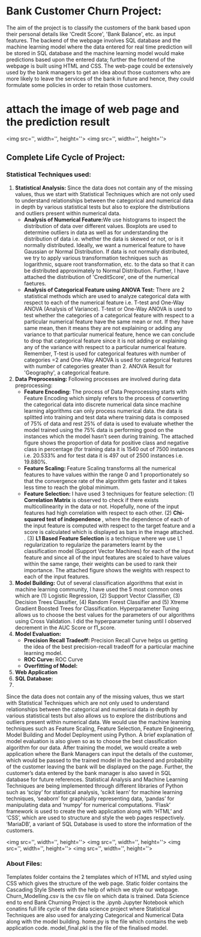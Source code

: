 <h1>Bank Customer Churn Project:</h1>
The aim of the project is to classify the customers of the bank based upon their personal details like 'Credit Score', 'Bank Balance', etc. as input features. The backend of the webpage involves SQL database and the machine learning model where the data entered for real time prediction will be stored in SQL database and the machine learning model would make predictions based upon the entered data; further the frontend of the webpage is built using HTML and CSS. The web-page could be extensively used by the bank managers to get an idea about those customers who are more likely to leave the services of the bank in future and hence, they could formulate some policies in order to retain those customers. 

# attach the image of web page and the prediction result
<img src='', width='', height=''>
<img src='', width='', height=''>



<h2>Complete Life Cycle of Project:</h2>
<h3>Statistical Techniques used:</h3>
<p>
  <ol>
      <li><strong>Statistical Analysis: </strong> Since the data does not contain any of the missing values, thus we start with Statistical Techniques which are not only used to understand relationships between the categorical and numerical data in depth by various statistical tests but also to explore the distributions and outliers present within numerical data.
    <ul>
      <li><strong>Analysis of Numerical Feature:</strong>We use histograms to inspect the distribution of data over different values. Boxplots are used to determine outliers in data as well as for understanding the distribution of data i.e. whether the data is skewed or not, or is it normally distributed. Ideally, we want a numerical feature to have Gaussian or Normal Distribution. If data is not normally distributed, we try to apply various transformation techniques such as logarithmic, square root transformation, etc. to the data so that it can be distributed approximately to Normal Distribution. Further, I have attached the distribution of 'CreditScore', one of the numerical faetures.</li>
      <img src='', width='', height=''>
      <li><strong>Analysis of Categorical Feature using ANOVA Test:</strong> There are 2 statistical methods which are used to analyze categorical data with respect to each of the numerical feature i.e. T-test and One-Way ANOVA (Analysis of Variance). T-test or One-Way ANOVA is used to test whether the categories of a categorical feature with respect to a particular numerical feature have the same mean or not. If they have same mean, then it means they are not explaining or adding any variance to that particular numerical feature, hence we can conclude to drop that categorical feature since it is not adding or explaining any of the variance with respect to a particular numerical feature. Remember, T-test is used for categorical features with number of categories =2 and One-Way ANOVA is used for categorical features with number of categories greater than 2. ANOVA Result for 'Geography', a categorical feature. </li>
      <img src='', width='', height=''>
    </ul></li>
    <li><strong>Data Preprocessing: </strong> Following processes are involved during data preprocessing: 
    <ul>
        <li><strong>Feature Encoding: </strong>The process of Data Preprocessing starts with Feature Encoding which simply refers to the process of converting the categorical data into discrete numerical data since machine learning algorithms can only process numerical data. the data is splitted into training and test data where training data is composed of 75% of data and rest 25% of data is used to evaluate whether the model trained using the 75% data is performing good on the instances which the model hasn’t seen during training. The attached figure shows the proportion of data for positive class and negative class in percentage (for training data it is 1540 out of 7500 instances i.e. 20.533% and for test data it is 497 out of 2500 instances i.e. 19.880%.</li>
      <img src='', width='', height=''>
      <li><strong>Feature Scaling: </strong> Feature Scaling transforms all the numerical features to have values within the range 0 and 1 proportionately so that the convergence rate of the algorithm gets faster and it takes less time to reach the global minimum.</li>
      <li><strong>Feature Selection: </strong> I have used 3 techniques for feature selection: (1) <strong>Correlation Matrix</strong> is observed to check if there exists multicollinearity in the data or not. Hopefully, none of the input features had high correlation with respect to each other. (2) <strong>Chi-squared test of independence </strong>, where the dependence of each of the input feature is computed with respect to the target feature and a score is calculated which is displayed as bars in the image attached. <img src='', width='', height=''>. (3) <strong>L1 Based Feature Selection</strong> is a technique where we use L1 regularization to regularize the parameters learnt by the classification model (Support Vector Machines) for each of the input feature and since all of the input features are scaled to have values within the same range, their weights can be used to rank their importance. The attached figure shows the weights with respect to each of the input features.</li>
      <img src='', width='', height=''>
      </ul>
    </li>
    <li><strong>Model Building:</strong> Out of several classification algorithms that exist in machine learning community, I have used the 5 most common ones which are (1) Logistic Regression, (2) Support Vector Classifier, (3) Decision Trees Classifier, (4) Random Forest Classifier and (5) Xtreme Gradient Boosted Trees for Classification. Hyperparameter Tuning allows us to choose the best values for the parameters of our algorithms using Cross Validation. I did the hyperparameter tuning until I observed decrement in the AUC Score or f1_score.</li>
    <li><strong>Model Evaluation:</strong>
    <ul>
      <li><strong>Precision Recall Tradeoff: </strong>Precision Recall Curve helps us getting the idea of the best precision-recall tradeoff for a particular machine learning model.</li>
      <li><strong>ROC Curve: </strong> ROC Curve </li>
      <li><strong>Overfitting of Model: </strong></li>
      </ul>
    </li>
    <li><strong>Web Application</strong></li>
    <li><strong>SQL Database:</strong></li>
<li></li>
  </ol>
</p>
Since the data does not contain any of the missing values, thus we start with Statistical Techniques which are not only used to understand relationships between the categorical and numerical data in depth by various statistical tests but also allows us to explore the distributions and outliers present within numerical data. We would use the machine learning techniques such as Feature Scaling, Feature Selection, Feature Engineering, Model Building and Model Deployment using Python. A brief explanation of model evaluation is also given so as to choose the best classification algorithm for our data. After training the model, we would create a web application where the Bank Managers can input the details of the customer, which would be passed to the trained model in the backend and probability of the customer leaving the bank will be displayed on the page. Further, the customer’s data entered by the bank manager is also saved in SQL database for future references. Statistical Analysis and Machine Learning Techniques are being implemented through different libraries of Python such as ‘scipy’ for statistical analysis, ‘scikit learn’ for machine learning techniques, ‘seaborn’ for graphically representing data, ‘pandas’ for manipulating data and ‘numpy’ for numerical computations. ‘Flask’ framework is used to create the web application along with ‘HTML’ and ‘CSS’, which are used to structure and style the web pages respectively. ‘MariaDB’, a variant of SQL Database is used to store the information of the customers.



<img src='', width='', height=''>
<img src='', width='', height=''>
<img src='', width='', height=''>
<img src='', width='', height=''>

<h3>About Files:</h3>
Templates folder contains the 2 templates which of HTML and styled using CSS which gives the structure of the web page.
Static folder contains the Cascading Style Sheets with the help of which we style our webpage.
Churn_Modelling.csv is the csv file on which data is trained.
Data Science end to end Bank Churning Project is the .ipynb Jupyter Notebook which conatins full life cycle of the data science project where Statistical Techniques are also used for analyzing Categorical and Numerical Data along with the model building.
home.py is the file which contains the web application code.
model_final.pkl is the file of the finalised model.


